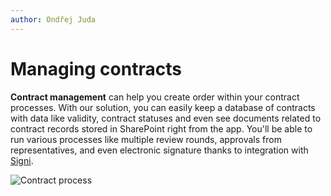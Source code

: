 ```yaml
---
author: Ondřej Juda
---
```


# Managing contracts

**Contract management** can help you create order within your contract processes. With our solution, you can easily keep a database of contracts with data like validity, contract statuses and even see documents related to contract records stored in SharePoint right from the app. You'll be able to run various processes like multiple review rounds, approvals from representatives, and even electronic signature thanks to integration with [Signi](https://signi.com/).

![Contract process](/.attachments/ModelDrivenAppUserGuide/Contract/contract-process.png)